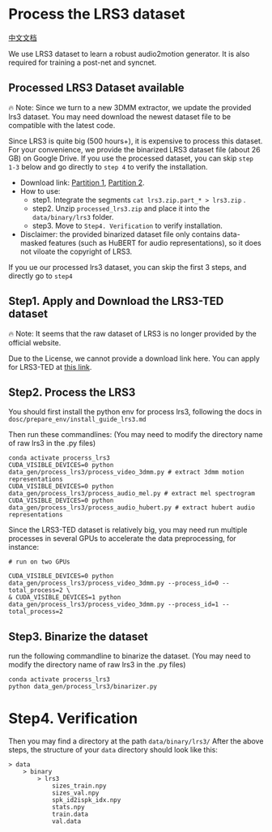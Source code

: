 # Process the LRS3 dataset

[中文文档](./zh/process_lrs3-zh.md)

We use LRS3 dataset to learn a robust audio2motion generator. It is also required for training a post-net and syncnet.

## Processed LRS3 Dataset available
🔥 Note: Since we turn to a new 3DMM extractor, we update the provided lrs3 dataset. You may need download the newest dataset file to be compatible with the latest code.

Since LRS3 is quite big (500 hours+), it is expensive to process this dataset. For your convenience, we provide the binarized LRS3 dataset file (about 26 GB) on Google Drive. If you use the processed dataset, you can skip `step 1-3` below and go directly to `step 4` to verify the installation.
- Download link: [Partition 1](https://drive.google.com/drive/folders/1QK_ikLKUzGYiqHBzvKz0s5zKWeH-sm3L?usp=sharing), [Partition 2](https://drive.google.com/drive/folders/1WbECLfpxAZ0D7PcrlZxV-fCObT-TnfD8?usp=share_link). 
- How to use: 
    - step1. Integrate the segments `cat lrs3.zip.part_* > lrs3.zip` .
    - step2. Unzip `processed_lrs3.zip` and place it into the `data/binary/lrs3` folder.
    - step3. Move to `Step4. Verification` to verify installation.
- Disclaimer: the provided binarized dataset file only contains data-masked features (such as HuBERT for audio representations), so it does not viloate the copyright of LRS3.

If you ue our processed lrs3 dataset, you can skip the first 3 steps, and directly go to `step4`

## Step1. Apply and Download the LRS3-TED dataset

🔥 Note: It seems that the raw dataset of LRS3 is no longer provided by the official website.

Due to the License, we cannot provide a download link here. You can apply for LRS3-TED at [this link](https://www.robots.ox.ac.uk/~vgg/data/lip_reading/).

## Step2. Process the LRS3

You should first install the python env for process lrs3, following the docs in `dosc/prepare_env/install_guide_lrs3.md`

Then run these commandlines: (You may need to modify the directory name of raw lrs3 in the .py files)

```
conda activate procerss_lrs3
CUDA_VISIBLE_DEVICES=0 python data_gen/process_lrs3/process_video_3dmm.py # extract 3dmm motion representations
CUDA_VISIBLE_DEVICES=0 python data_gen/process_lrs3/process_audio_mel.py # extract mel spectrogram
CUDA_VISIBLE_DEVICES=0 python data_gen/process_lrs3/process_audio_hubert.py # extract hubert audio representations

```

Since the LRS3-TED dataset is relatively big, you may need run multiple processes in several GPUs to accelerate the data preprocessing, for instance:
```
# run on two GPUs

CUDA_VISIBLE_DEVICES=0 python data_gen/process_lrs3/process_video_3dmm.py --process_id=0 --total_process=2 \
& CUDA_VISIBLE_DEVICES=1 python data_gen/process_lrs3/process_video_3dmm.py --process_id=1 --total_process=2
```

## Step3. Binarize the dataset

run the following commandline to binarize the dataset. (You may need to modify the directory name of raw lrs3 in the .py files)

```
conda activate procerss_lrs3
python data_gen/process_lrs3/binarizer.py
```

# Step4. Verification
Then you may find a directory at the path  `data/binary/lrs3/`
After the above steps, the structure of your `data` directory should look like this:

```
> data
    > binary
        > lrs3
            sizes_train.npy
            sizes_val.npy
            spk_id2ispk_idx.npy
            stats.npy
            train.data
            val.data
```
